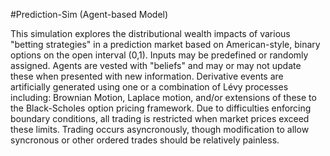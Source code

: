 #Prediction-Sim (Agent-based Model)

This simulation explores the distributional wealth impacts of various
"betting strategies" in a prediction market based on American-style, binary
options on the open interval (0,1). Inputs may be predefined or randomly 
assigned. Agents are vested with "beliefs" and may or may not update these 
when presented with new information. Derivative events are artificially 
generated using one or a combination of Lévy processes including: Brownian
Motion, Laplace motion, and/or extensions of these to the Black-Scholes option
pricing framework. Due to difficulties enforcing boundary conditions, all
trading is restricted when market prices exceed these limits. Trading occurs
asyncronously, though modification to allow syncronous or other ordered trades
should be relatively painless.
